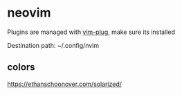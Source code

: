 # neovim

Plugins are managed with [vim-plug](https://github.com/junegunn/vim-plug), make sure its installed

Destination path: ~/.config/nvim

## colors
https://ethanschoonover.com/solarized/
